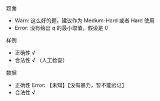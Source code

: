 题面
* Warn: 这么好的题，建议作为 Medium-Hard 或者 Hard 使用
* Error: 没有给出 $q$ 的最小取值，假设是 0

样例
* 正确性 √
* 合法性 √ （人工检查）

数据
* 正确性 Error: 【未知】【没有暴力，暂不能验证】
* 合法性 √

